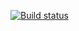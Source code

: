 [![Build status](https://ci.appveyor.com/api/projects/status/rg95t723evo6c9wy?svg=true)](https://ci.appveyor.com/project/Cossmoz61571/cardvalidation)
